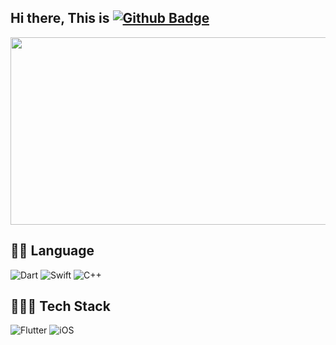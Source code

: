 ## Hi there, This is [![Github Badge](https://img.shields.io/badge/-haxxxxi-grey?style=flat&logo=github&logoColor=white&link=https://github.com/haxxxxi/)](https://www.github.com/haxxxxi/)

<a href="https://github.com/devxb/gitanimals">
<img
  src="https://render.gitanimals.org/farms/haxxxxi"
  width="600"
  height="300"
/>
</a>

## 🥷🏿 Language
![Dart](https://img.shields.io/badge/dart-%230175C2.svg?style=for-the-badge&logo=dart&logoColor=white) ![Swift](https://img.shields.io/badge/swift-F54A2A?style=for-the-badge&logo=swift&logoColor=white) ![C++](https://img.shields.io/badge/c++-%2300599C.svg?style=for-the-badge&logo=c%2B%2B&logoColor=white)

## 🧙🏿‍♂️ Tech Stack
![Flutter](https://img.shields.io/badge/Flutter-%2302569B.svg?style=for-the-badge&logo=Flutter&logoColor=white) ![iOS](https://img.shields.io/badge/iOS-000000?style=for-the-badge&logo=ios&logoColor=white)      
